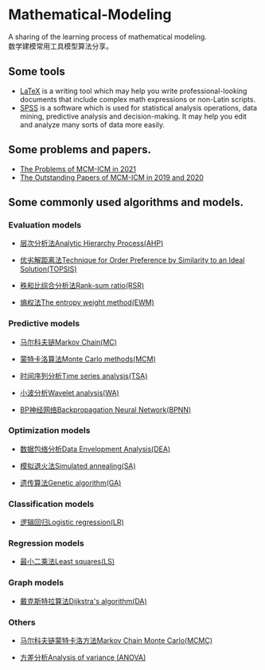 # Mathematical-Modeling

A sharing of the learning process of mathematical modeling.<br/>
数学建模常用工具模型算法分享。

## Some tools
* [LaTeX](https://github.com/HeXavi8/Mathematical-Modeling/tree/main/LaTeX) is a writing tool which may help you write professional-looking documents that include complex math expressions or non-Latin scripts. <br/>
* [SPSS](https://github.com/HeXavi8/Mathematical-Modeling/tree/main/SPSS) is a software which is used for statistical analysis operations, data mining, predictive analysis and decision-making. It may help you edit and analyze many sorts of data more easily.

## Some problems and papers.
* [The Problems of MCM-ICM in 2021](https://github.com/HeXavi8/Mathematical-Modeling/tree/main/2021_MCM-ICM_Problems)
* [The Outstanding Papers of MCM-ICM in 2019 and 2020](https://github.com/HeXavi8/Mathematical-Modeling/tree/main/Outstanding_Papers_of_MCM-ICM) 
## Some commonly used algorithms and models.
### Evaluation models
* [层次分析法Analytic Hierarchy Process(AHP)](https://github.com/HeXavi8/Mathematical-Modeling/tree/main/Analytic_Hierarchy_Process(AHP))

* [优劣解距离法Technique for Order Preference by Similarity to an Ideal Solution(TOPSIS)](https://github.com/HeXavi8/Mathematical-Modeling/tree/main/Technique_for_Order_Preference_by_Similarity_to_an_Ideal_Solution(Topsis))

* [秩和比综合分析法Rank-sum ratio(RSR)](https://github.com/HeXavi8/Mathematical-Modeling/tree/main/Rank-sum_ratio(RSR))

* [熵权法The entropy weight method(EWM)](https://github.com/HeXavi8/Mathematical-Modeling/tree/main/The_entropy_weight_method(EWM))
### Predictive models
* [马尔科夫链Markov Chain(MC)](https://github.com/HeXavi8/Mathematical-Modeling/tree/main/Markov_Chain(MC))

* [蒙特卡洛算法Monte Carlo methods(MCM)](https://github.com/HeXavi8/Mathematical-Modeling/tree/main/Monte_Carlo_method(MCM))

* [时间序列分析Time series analysis(TSA)](https://github.com/HeXavi8/Mathematical-Modeling/tree/main/Time_series_analysis(TSA))

* [小波分析Wavelet analysis(WA)](https://github.com/HeXavi8/Mathematical-Modeling/tree/main/Wavelet_analysis(WA))

* [BP神经网络Backpropagation Neural Network(BPNN)](https://github.com/HeXavi8/Mathematical-Modeling/tree/main/Backpropagation_Neural_Network(BPNN))
### Optimization models
* [数据包络分析Data Envelopment Analysis(DEA)](https://github.com/HeXavi8/Mathematical-Modeling/blob/main/Data_Envelopment_Analysis(DEA))

* [模拟退火法Simulated annealing(SA)](https://github.com/HeXavi8/Mathematical-Modeling/tree/main/Simulated_annealing(SA))

* [遗传算法Genetic algorithm(GA)](https://github.com/HeXavi8/Mathematical-Modeling/tree/main/Genetic_algorithm(GA))
### Classification models
* [逻辑回归Logistic regression(LR)](https://github.com/HeXavi8/Mathematical-Modeling/tree/main/Logistic_regression(LR))
### Regression models
* [最小二乘法Least squares(LS)](https://github.com/HeXavi8/Mathematical-Modeling/tree/main/Least_squares(LS))
### Graph models
* [戴克斯特拉算法Dijkstra's algorithm(DA)](https://github.com/HeXavi8/Mathematical-Modeling/blob/main/Dijkstra's_algorithm(DA))

### Others
* [马尔科夫链蒙特卡洛方法Markov Chain Monte Carlo(MCMC)](https://github.com/HeXavi8/Mathematical-Modeling/tree/main/Markov_Chain_Monte_Carlo(MCMC))

* [方差分析Analysis of variance (ANOVA)](https://github.com/HeXavi8/Mathematical-Modeling/tree/main/Analysis_of_variance(ANOVA))
